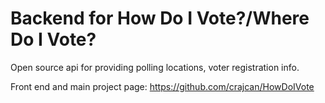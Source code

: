 # Backend for How Do I Vote?/Where Do I Vote?
Open source api for providing polling locations, voter registration info.  
  
Front end and main project page: https://github.com/crajcan/HowDoIVote 
